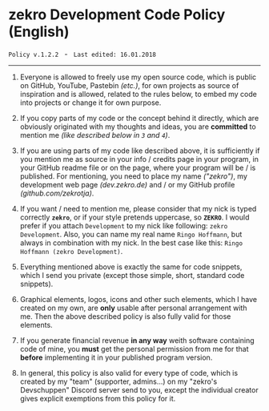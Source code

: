 # zekro Development Code Policy (English)
`Policy v.1.2.2` &nbsp; - &nbsp; `Last edited: 16.01.2018`

-----

1. Everyone is allowed to freely use my open source code, which is public on GitHub, YouTube, Pastebin *(etc.)*, for own projects as source of inspiration and is allowed, related to the rules below, to embed my code into projects or change it for own purpose.

2. If you copy parts of my code or the concept behind it directly, which are obviously originated with my thoughts and ideas, you are **committed** to mention me *(like described below in `3` and `4`)*.

3. If you are using parts of my code like described above, it is sufficiently if you mention me as source in your info / credits page in your program, in your GitHub readme file or on the page, where your program will be / is published. For mentioning, you need to place my name *("zekro")*, my development web page *(dev.zekro.de)* and / or my GitHub profile *(github.com/zekrotja)*.

4. If you want / need to mention me, please consider that my nick is typed correctly **`zekro`**, or if your style pretends uppercase, so **`ZEKRO`**. I would prefer if you attach `Development` to my nick like following: `zekro Development`. Also, you can name my real name `Ringo Hoffmann`, but always in combination with my nick. In the best case like this: `Ringo Hoffmann (zekro Development)`.


5. Everything mentioned above is exactly the same for code snippets, which I send you private (except those simple, short, standard code snippets).

6. Graphical elements, logos, icons and other such elements, which I have created on my own, are **only** usable after personal arrangement with me. Then the above described policy is also fully valid for those elements.

7. If you generate financial revenue **in any way** weith software containing code of mine, you **must** get the personal permission from me for that __**before**__ implementing it in your published program version.

8. In general, this policy is also valid for every type of code, which is created by my "team" (supporter, admins...) on my "zekro's Devschuppen" Discord server send to you, except the individual creator gives explicit exemptions from this policy for it.